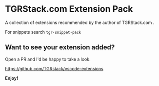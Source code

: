 # TGRStack.com Extension Pack

A collection of extensions recommended by the author of TGRStack.com .

For snippets search `tgr-snippet-pack`

<!--
## Extensions Included

* [npm](https://marketplace.visualstudio.com/items?itemName=eg2.vscode-npm-script) - Run npm scripts from the command palatte and validate the installed modules defined in `package.json`.
* [Search node_modules](https://marketplace.visualstudio.com/items?itemName=jasonnutter.search-node-modules) - Quickly search for node modules in your project. 
* [NPM IntelliSense](https://marketplace.visualstudio.com/items?itemName=christian-kohler.npm-intellisense) - Adds IntelliSense for npm modules in your code. 
* [Path IntelliSense](https://marketplace.visualstudio.com/items?itemName=christian-kohler.path-intellisense) - Autocompletes filenames in your code. 
* [VS Live Share](https://marketplace.visualstudio.com/items?itemName=MS-vsliveshare.vsliveshare) - Adds real-time collaborative editing and debugging into VS Code. -->

## Want to see your extension added?

Open a PR and I'd be happy to take a look.

https://github.com/TGRstack/vscode-extensions

**Enjoy!**
